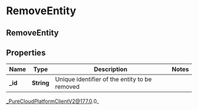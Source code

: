 # RemoveEntity

## RemoveEntity

## Properties

|Name | Type | Description | Notes|
|------------ | ------------- | ------------- | -------------|
| **_id** | **String** | Unique identifier of the entity to be removed | |



_PureCloudPlatformClientV2@177.0.0_
